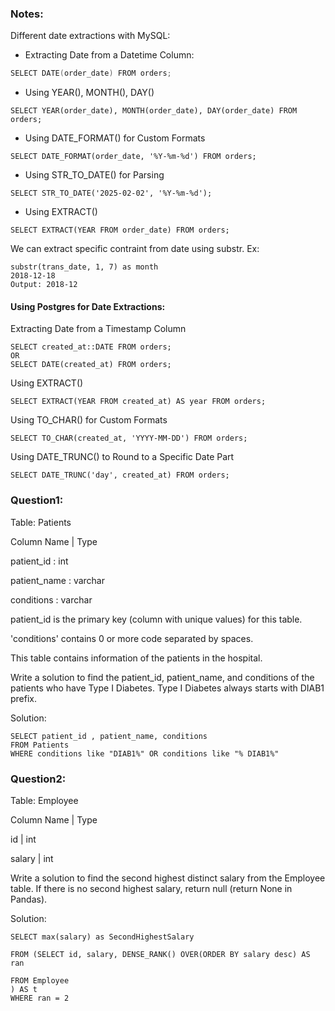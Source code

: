 ### Notes:
Different date extractions with MySQL:

- Extracting Date from a Datetime Column:
```go
SELECT DATE(order_date) FROM orders;
```
- Using YEAR(), MONTH(), DAY()
```
SELECT YEAR(order_date), MONTH(order_date), DAY(order_date) FROM orders;
```
- Using DATE_FORMAT() for Custom Formats
```
SELECT DATE_FORMAT(order_date, '%Y-%m-%d') FROM orders;
```
- Using STR_TO_DATE() for Parsing
```
SELECT STR_TO_DATE('2025-02-02', '%Y-%m-%d');
```
- Using EXTRACT()
```
SELECT EXTRACT(YEAR FROM order_date) FROM orders;
```

We can extract specific contraint from date using substr. Ex:
```
substr(trans_date, 1, 7) as month
2018-12-18
Output: 2018-12
```

#### Using Postgres for Date Extractions:
Extracting Date from a Timestamp Column
```
SELECT created_at::DATE FROM orders;
OR
SELECT DATE(created_at) FROM orders;
```
Using EXTRACT()
```
SELECT EXTRACT(YEAR FROM created_at) AS year FROM orders;
```
Using TO_CHAR() for Custom Formats
```
SELECT TO_CHAR(created_at, 'YYYY-MM-DD') FROM orders;
```
Using DATE_TRUNC() to Round to a Specific Date Part
```
SELECT DATE_TRUNC('day', created_at) FROM orders;
```

### Question1:
Table: Patients

Column Name  | Type

patient_id   : int 

patient_name : varchar 

conditions   : varchar 

patient_id is the primary key (column with unique values) for this table.

'conditions' contains 0 or more code separated by spaces. 

This table contains information of the patients in the hospital.

Write a solution to find the patient_id, patient_name, and conditions of the patients who have Type I Diabetes. Type I Diabetes always starts with DIAB1 prefix.


Solution:
```
SELECT patient_id , patient_name, conditions
FROM Patients
WHERE conditions like "DIAB1%" OR conditions like "% DIAB1%"
```

### Question2:

Table: Employee

Column Name | Type 

id          | int

salary      | int  

Write a solution to find the second highest distinct salary from the Employee table. If there is no second highest salary, return null (return None in Pandas).

Solution:
```
SELECT max(salary) as SecondHighestSalary 

FROM (SELECT id, salary, DENSE_RANK() OVER(ORDER BY salary desc) AS ran

FROM Employee
) AS t
WHERE ran = 2
```
